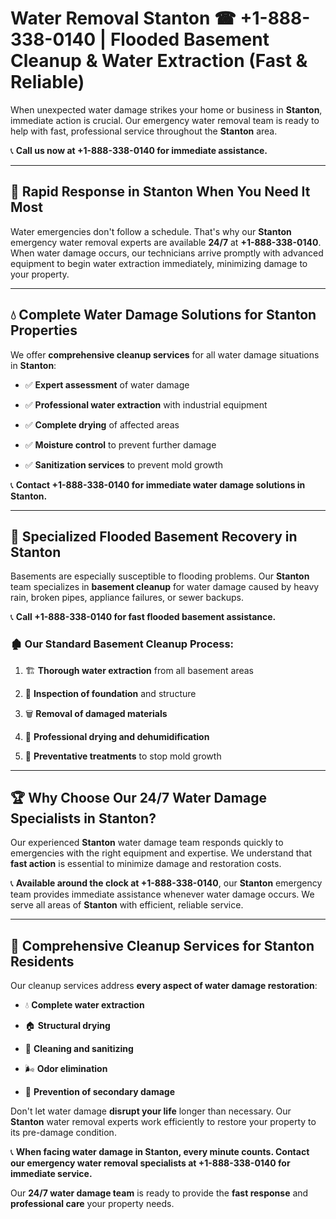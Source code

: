 # Water Removal Stanton ☎ +1-888-338-0140 | Flooded Basement Cleanup & Water Extraction (Fast & Reliable)

When unexpected water damage strikes your home or business in **Stanton**, immediate action is crucial. Our emergency water removal team is ready to help with fast, professional service throughout the **Stanton** area. 

📞 **Call us now at +1-888-338-0140 for immediate assistance.**
---
## 🚀 Rapid Response in Stanton When You Need It Most
Water emergencies don't follow a schedule. That's why our **Stanton** emergency water removal experts are available **24/7** at **+1-888-338-0140**. When water damage occurs, our technicians arrive promptly with advanced equipment to begin water extraction immediately, minimizing damage to your property.
---
## 💧 Complete Water Damage Solutions for Stanton Properties
We offer **comprehensive cleanup services** for all water damage situations in **Stanton**:
- ✅ **Expert assessment** of water damage  
- ✅ **Professional water extraction** with industrial equipment  
- ✅ **Complete drying** of affected areas  
- ✅ **Moisture control** to prevent further damage  
- ✅ **Sanitization services** to prevent mold growth  
📞 **Contact +1-888-338-0140 for immediate water damage solutions in Stanton.**
---
## 🌊 Specialized Flooded Basement Recovery in Stanton
Basements are especially susceptible to flooding problems. Our **Stanton** team specializes in **basement cleanup** for water damage caused by heavy rain, broken pipes, appliance failures, or sewer backups. 
📞 **Call +1-888-338-0140 for fast flooded basement assistance.**
### 🏚️ Our Standard Basement Cleanup Process:
1. 🏗️ **Thorough water extraction** from all basement areas  
2. 🔎 **Inspection of foundation** and structure  
3. 🗑️ **Removal of damaged materials**  
4. 💨 **Professional drying and dehumidification**  
5. 🚫 **Preventative treatments** to stop mold growth  
---
## 🏆 Why Choose Our 24/7 Water Damage Specialists in Stanton?
Our experienced **Stanton** water damage team responds quickly to emergencies with the right equipment and expertise. We understand that **fast action** is essential to minimize damage and restoration costs.
📞 **Available around the clock at +1-888-338-0140**, our **Stanton** emergency team provides immediate assistance whenever water damage occurs. We serve all areas of **Stanton** with efficient, reliable service.
---
## 🧹 Comprehensive Cleanup Services for Stanton Residents
Our cleanup services address **every aspect of water damage restoration**:
- 💧 **Complete water extraction**  
- 🏠 **Structural drying**  
- 🧼 **Cleaning and sanitizing**  
- 🌬️ **Odor elimination**  
- 🚫 **Prevention of secondary damage**  
Don't let water damage **disrupt your life** longer than necessary. Our **Stanton** water removal experts work efficiently to restore your property to its pre-damage condition.
📞 **When facing water damage in Stanton, every minute counts. Contact our emergency water removal specialists at +1-888-338-0140 for immediate service.**
Our **24/7 water damage team** is ready to provide the **fast response** and **professional care** your property needs.
